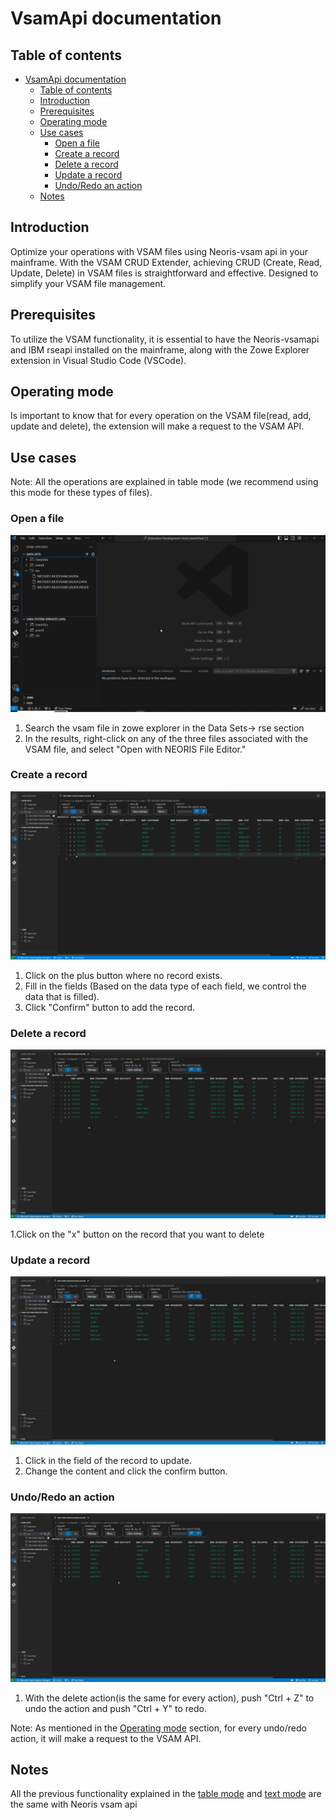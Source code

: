 # VsamApi documentation <a id="documentation">

## Table of contents<a id="table-of-contents"></a>
- [VsamApi documentation ](#vsamapi-documentation-)
	- [Table of contents](#table-of-contents)
	- [Introduction](#introduction)
	- [Prerequisites ](#prerequisites-)
	- [Operating mode](#operating-mode)
	- [Use cases](#use-cases)
		- [Open a file](#open-a-file)
		- [Create a record](#create-a-record)
		- [Delete a record](#delete-a-record)
		- [Update a record](#update-a-record)
		- [Undo/Redo an action](#undoredo-an-action)
	- [Notes](#notes)

## Introduction<a id="introduction"></a>
Optimize your operations with VSAM files using Neoris-vsam api in your mainframe. With the VSAM CRUD Extender, achieving CRUD (Create, Read, Update, Delete) in VSAM files is straightforward and effective. Designed to simplify your VSAM file management.

## Prerequisites <a id="prerequisites"></a>
To utilize the VSAM functionality, it is essential to have the Neoris-vsamapi and IBM rseapi installed on the mainframe, along with the Zowe Explorer extension in Visual Studio Code (VSCode).

## Operating mode<a id="operating-mode"></a>
Is important to know that for every operation on the VSAM file(read, add, update and delete), the extension will make a request to the VSAM API.

## Use cases<a id="use-cases"></a>
Note: All the operations are explained in table mode (we recommend using this mode for these types of files).
### Open a file<a id="open-a-file"></a>

![gif featuring open vsam file in table mode](./assets/openZoweVsamDSFile.gif)

1. Search the vsam file in zowe explorer in the Data Sets-> rse section
2. In the results, right-click on any of the three files associated with the VSAM file, and select "Open with NEORIS File Editor."

### Create a record

![gif featuring creating vsam record in table mode](./assets/addRecord.gif)

1. Click on the plus button where no record exists.
2. Fill in the fields (Based on the data type of each field, we control the data that is filled).
3. Click "Confirm" button to add the record.

### Delete a record
![gif featuring delete vsam record in table mode](./assets/deleteRecord.gif)

1.Click on the "x" button on the record that you want to delete

### Update a record

![gif featuring update vsam record in table mode](./assets/updateRecord.gif)

1. Click in the field of the record to update.
2. Change the content and click the confirm button.

### Undo/Redo an action 

![gif featuring undo/redo an action in table mode](./assets/undoRedo.gif)

1. With the delete action(is the same for every action), push "Ctrl + Z" to undo the action and push "Ctrl + Y" to redo.

Note: As mentioned in the [Operating mode](#operating-mode) section, for every undo/redo action, it will make a request to the VSAM API.

## Notes 

All the previous functionality explained in the [table mode](./table_mode.md) and [text mode](./text_mode.md) are the same with Neoris vsam api
